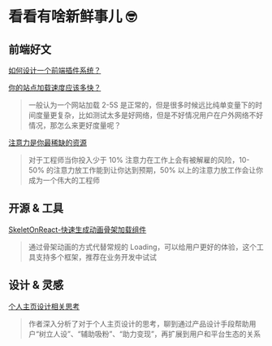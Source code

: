 # 看看有啥新鲜事儿 🤓

## 前端好文

[如何设计一个前端插件系统？](../../../knowledge/frontEnd/javascriptAdvanced/01_pluginSystem.md)

[你的站点加载速度应该多快？]()

> 一般认为一个网站加载 2-5S 是正常的，但是很多时候远比纯单变量下的时间度量更复杂，比如测试太多是好网络，但是不好情况用户在户外网络不好情况，那怎么来更好度量呢？

[注意力是你最稀缺的资源]()

> 对于工程师当你投入少于 10% 注意力在工作上会有被解雇的风险，10-50% 的注意力放工作能到让你达到预期，50% 以上的注意力放工作会让你成为一个伟大的工程师

## 开源 & 工具

[SkeletOnReact-快速生成动画骨架加载组件](https://skeletonreact.com/)

> 通过骨架动画的方式代替常规的 Loading，可以给用户更好的体验，这个工具支持多个框架，推荐在业务开发中试试

## 设计 & 灵感

[个人主页设计相关思考](https://mp.weixin.qq.com/s/UUcqZCZjfHMa7fsruCjq_w)

> 作者深入分析了对于个人主页设计的思考，聊到通过产品设计手段帮助用户“树立人设”、“辅助吸粉”、“助力变现”，再扩展到用户和平台生态的关系
